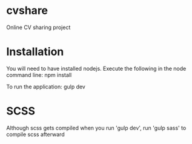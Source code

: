 # cvshare
Online CV sharing project

# Installation
You will need to have installed nodejs.
Execute the following in the node command line:
npm install

To run the application:
gulp dev

# SCSS
Although scss gets compiled when you run 'gulp dev',
run 'gulp sass' to compile scss afterward
